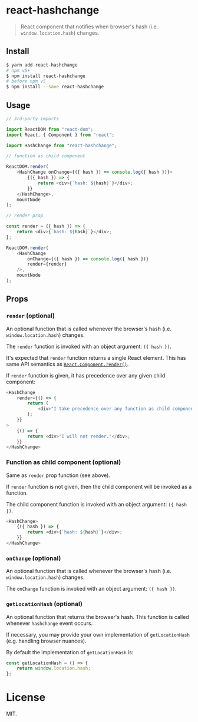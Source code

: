 react-hashchange
================

> React component that notifies when browser's hash (i.e. `window.location.hash`) changes.

## Install

```sh
$ yarn add react-hashchange
# npm v5+
$ npm install react-hashchange
# before npm v5
$ npm install --save react-hashchange
```

## Usage


```js
// 3rd-party imports

import ReactDOM from "react-dom";
import React, { Component } from "react";

import HashChange from "react-hashchange";

// function as child component

ReactDOM.render(
    <HashChange onChange={({ hash }) => console.log({ hash })}>
        {({ hash }) => {
            return <div>{`hash: ${hash}`}</div>;
        }}
    </HashChange>,
    mountNode
);

// render prop

const render = ({ hash }) => {
    return <div>{`hash: ${hash}`}</div>;
};

ReactDOM.render(
    <HashChange
        onChange={({ hash }) => console.log({ hash })}
        render={render}
    />,
    mountNode
);
```


## Props

### `render` (optional)

An optional function that is called whenever the browser's hash (i.e. `window.location.hash`) changes.

The `render` function is invoked with an object argument: `({ hash })`.

 It's expected that `render` function returns a single React element.
This has same API semantics as [`React.Component.render()`](https://facebook.github.io/react/docs/react-component.html#render).

If `render` function is given, it has precedence over any given child component:

```js
<HashChange
    render={() => {
        return (
            <div>"I take precedence over any function as child component."</div>
        );
    }}
>
    {() => {
        return <div>"I will not render."</div>;
    }}
</HashChange>
```

### Function as child component (optional)

Same as `render` prop function (see above).

If `render` function is not given, then the child component will be invoked as a function.

The child component function is invoked with an object argument: `({ hash })`.

```js
<HashChange>
    {({ hash }) => {
        return <div>{`hash: ${hash}`}</div>;
    }}
</HashChange>
````

### `onChange` (optional)

An optional function that is called whenever the browser's hash (i.e. `window.location.hash`) changes.

The `onChange` function is invoked with an object argument: `({ hash })`.

### `getLocationHash` (optional)

An optional function that returns the browser's hash. This function is called whenever `hashchange` event occurs.

If necessary, you may provide your own implementation of `getLocationHash` (e.g. handling browser nuances).

By default the implementation of `getLocationHash` is:

```js
const getLocationHash = () => {
    return window.location.hash;
};
```

License
=======

MIT.
